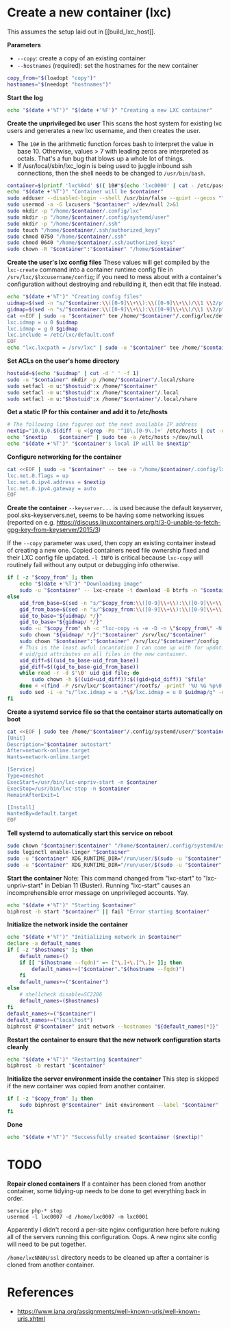 # Create a new container (lxc)

This assumes the setup laid out in [[build_lxc_host]].

**Parameters**
* `--copy`: create a copy of an existing container
* `--hostnames` (required): set the hostnames for the new container
```bash
copy_from="$(loadopt "copy")"
hostnames="$(needopt "hostnames")"
```

**Start the log**
```bash
echo "$(date +'%T')" "$(date +'%F')" "Creating a new LXC container"
```

**Create the unprivileged lxc user**
This scans the host system for existing lxc users and generates a new lxc username, and then creates the user.
* The `10#` in the arithmetic function forces bash to interpret the value in base 10. Otherwise, values > 7 with leading zeros are interpreted as octals. That's a fun bug that blows up a whole lot of things.
* If /usr/local/sbin/lxc_login is being used to juggle inbound ssh connections, then the shell needs to be changed to `/usr/bin/bash`.
```bash
container=$(printf 'lxc%04d' $(( 10#"$(echo 'lxc0000' | cat - /etc/passwd | grep -Po '(?<=^lxc)[0-9]+' | sort -r | head -n 1)" + 1)))
echo "$(date +'%T')" "Container will be $container"
sudo adduser --disabled-login --shell /usr/bin/false --quiet --gecos "" "$container" >/dev/null 2>&1
sudo usermod -a -G lxcusers "$container" >/dev/null 2>&1
sudo mkdir -p "/home/$container/.config/lxc"
sudo mkdir -p "/home/$container/.config/systemd/user"
sudo mkdir -p "/home/$container/.ssh"
sudo touch "/home/$container/.ssh/authorized_keys"
sudo chmod 0750 "/home/$container/.ssh"
sudo chmod 0640 "/home/$container/.ssh/authorized_keys"
sudo chown -R "$container":"$container" "/home/$container"
```

**Create the user's lxc config files**
These values will get compiled by the `lxc-create` command into a container runtime config file in `/srv/lxc/$lxcusername/config`; if you need to mess about with a container's configuration without destroying and rebuilding it, then edit that file instead.
```bash
echo "$(date +'%T')" "Creating config files"
uidmap=$(sed -n "s/^$container:\\([0-9]\\+\\):\\([0-9]\\+\\)/\\1 \\2/p" /etc/subuid)
gidmap=$(sed -n "s/^$container:\\([0-9]\\+\\):\\([0-9]\\+\\)/\\1 \\2/p" /etc/subgid)
cat <<EOF | sudo -u "$container" tee /home/"$container"/.config/lxc/default.conf >/dev/null
lxc.idmap = u 0 $uidmap
lxc.idmap = g 0 $gidmap
lxc.include = /etc/lxc/default.conf
EOF
echo "lxc.lxcpath = /srv/lxc" | sudo -u "$container" tee /home/"$container"/.config/lxc/lxc.conf >/dev/null
```

**Set ACLs on the user's home directory**
```bash
hostuid=$(echo "$uidmap" | cut -d ' ' -f 1)
sudo -u "$container" mkdir -p /home/"$container"/.local/share
sudo setfacl -m u:"$hostuid":x /home/"$container"
sudo setfacl -m u:"$hostuid":x /home/"$container"/.local
sudo setfacl -m u:"$hostuid":x /home/"$container"/.local/share
```

**Get a static IP for this container and add it to /etc/hosts**
```bash
# The following line figures out the next available IP address
nextip="10.0.0.$(diff -u <(grep -Po '^10\.[0-9\.]+' /etc/hosts | cut -d '.' -f 4 | sort -n) <(seq 2 254) | grep -Po '(?<=^\+)[0-9]+$' | head -n 1)"
echo "$nextip    $container" | sudo tee -a /etc/hosts >/dev/null
echo "$(date +'%T')" "$container's local IP will be $nextip"
```

**Configure networking for the container**
```bash
cat <<EOF | sudo -u "$container" -- tee -a "/home/$container/.config/lxc/default.conf" >/dev/null
lxc.net.0.flags = up
lxc.net.0.ipv4.address = $nextip
lxc.net.0.ipv4.gateway = auto
EOF
```

**Create the container**
`--keyserver...` is used because the default keyserver, pool.sks-keyservers.net, seems to be having some networking issues (reported on e.g. https://discuss.linuxcontainers.org/t/3-0-unable-to-fetch-gpg-key-from-keyserver/2015/3)

If the `--copy` parameter was used, then copy an existing container instead of creating a new one. Copied containers need file ownership fixed and their LXC config file updated. `-l INFO` is critical because `lxc-copy` will routinely fail without any output or debugging info otherwise.
```bash
if [ -z "$copy_from" ]; then
    echo "$(date +'%T')" "Downloading image"
    sudo -u "$container" -- lxc-create -t download -B btrfs -n "$container" -- -d debian -r bullseye -a amd64 --keyserver keyserver.ubuntu.com >/dev/null 2>&1 && sleep 1
else
    uid_from_base=$(sed -n "s/^$copy_from:\\([0-9]\\+\\):\\([0-9]\\+\\)/\\1/p" /etc/subuid)
    gid_from_base=$(sed -n "s/^$copy_from:\\([0-9]\\+\\):\\([0-9]\\+\\)/\\1/p" /etc/subgid)
    uid_to_base="${uidmap/ */}"
    gid_to_base="${gidmap/ */}"
    sudo -u "$copy_from" sh -c "lxc-copy -s -e -D -n \"$copy_from\" -N \"$container\" --allowrunning -l INFO" && sleep 1
    sudo chown "${uidmap/ */}":"$container" /srv/lxc/"$container"
    sudo chown "$container":"$container" /srv/lxc/"$container"/config
    # This is the least awful incantation I can come up with for updating the
    # uid/gid attributes on all files in the new container.
    uid_diff=$((uid_to_base-uid_from_base))
    gid_diff=$((gid_to_base-gid_from_base))
    while read -r -d $'\0' uid gid file; do
        sudo chown -h $((uid+uid_diff)):$((gid+gid_diff)) "$file"
    done < <(find -P /srv/lxc/"$container"/rootfs/ -printf '%U %G %p\0')
    sudo sed -i -e "s/^lxc.idmap = u .*\$/lxc.idmap = u 0 $uidmap/g" -e "s/^lxc.idmap = g .*\$/lxc.idmap = g 0 $gidmap/g" -e "s/^lxc.net.0.ipv4.address = .*\$/lxc.net.0.ipv4.address = $nextip/g" /srv/lxc/"$container"/config
fi
```

**Create a systemd service file so that the container starts automatically on boot**
```bash
cat <<EOF | sudo tee /home/"$container"/.config/systemd/user/"$container"-autostart.service >/dev/null
[Unit]
Description="$container autostart"
After=network-online.target
Wants=network-online.target

[Service]
Type=oneshot
ExecStart=/usr/bin/lxc-unpriv-start -n $container
ExecStop=/usr/bin/lxc-stop -n $container
RemainAfterExit=1

[Install]
WantedBy=default.target
EOF
```

**Tell systemd to automatically start this service on reboot**
```bash
sudo chown "$container:$container" "/home/$container/.config/systemd/user/$container-autostart.service"
sudo loginctl enable-linger "$container"
sudo -u "$container" XDG_RUNTIME_DIR="/run/user/$(sudo -u "$container" -- id -u)" -- systemctl --user enable "$container-autostart"
sudo -u "$container" XDG_RUNTIME_DIR="/run/user/$(sudo -u "$container" -- id -u)" -- systemctl --user start "$container-autostart"
```

**Start the container**
Note: This command changed from "lxc-start" to "lxc-unpriv-start" in Debian 11 (Buster). Running "lxc-start" causes an incomprehensible error message on unprivileged accounts. Yay.
```bash
echo "$(date +'%T')" "Starting $container"
biphrost -b start "$container" || fail "Error starting $container"
```

**Initialize the network inside the container**
```bash
echo "$(date +'%T')" "Initializing network in $container"
declare -a default_names
if [ -z "$hostnames" ]; then
    default_names=()
    if [[ "$(hostname --fqdn)" =~ [^\.]+\.[^\.]+ ]]; then
        default_names+=("$container"."$(hostname --fqdn)")
    fi
    default_names+=("$container")
else
    # shellcheck disable=SC2206
    default_names=($hostnames)
fi
default_names+=("$container")
default_names+=("localhost")
biphrost @"$container" init network --hostnames "${default_names[*]}"
```

**Restart the container to ensure that the new network configuration starts cleanly**
```bash
echo "$(date +'%T')" "Restarting $container"
biphrost -b restart "$container"
```

**Initialize the server environment inside the container**
This step is skipped if the new container was copied from another container.
```bash
if [ -z "$copy_from" ]; then
    sudo biphrost @"$container" init environment --label "$container"
fi
```

**Done**
```bash
echo "$(date +'%T')" "Successfully created $container ($nextip)"
```


# TODO

**Repair cloned containers**
If a container has been cloned from another container, some tidying-up needs to be done to get everything back in order.
```todo
service php-* stop
usermod -l lxc0007 -d /home/lxc0007 -m lxc0001
```

Apparently I didn't record a per-site nginx configuration here before nuking all of the servers running this configuration. Oops. A new nginx site config will need to be put together.

`/home/lxcNNNN/ssl` directory needs to be cleaned up after a container is cloned from another container.


# References

* https://www.iana.org/assignments/well-known-uris/well-known-uris.xhtml
